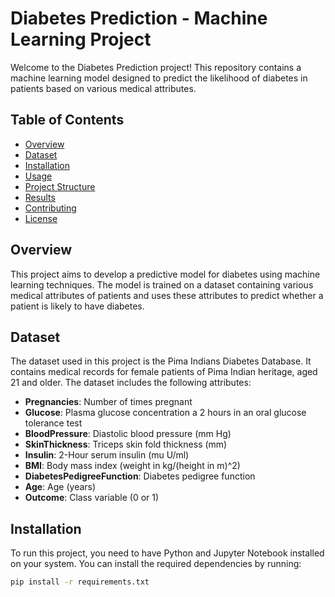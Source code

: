 # Diabetes Prediction - Machine Learning Project

Welcome to the Diabetes Prediction project! This repository contains a machine learning model designed to predict the likelihood of diabetes in patients based on various medical attributes.

## Table of Contents

- [Overview](#overview)
- [Dataset](#dataset)
- [Installation](#installation)
- [Usage](#usage)
- [Project Structure](#project-structure)
- [Results](#results)
- [Contributing](#contributing)
- [License](#license)

## Overview

This project aims to develop a predictive model for diabetes using machine learning techniques. The model is trained on a dataset containing various medical attributes of patients and uses these attributes to predict whether a patient is likely to have diabetes.

## Dataset

The dataset used in this project is the Pima Indians Diabetes Database. It contains medical records for female patients of Pima Indian heritage, aged 21 and older. The dataset includes the following attributes:

- **Pregnancies**: Number of times pregnant
- **Glucose**: Plasma glucose concentration a 2 hours in an oral glucose tolerance test
- **BloodPressure**: Diastolic blood pressure (mm Hg)
- **SkinThickness**: Triceps skin fold thickness (mm)
- **Insulin**: 2-Hour serum insulin (mu U/ml)
- **BMI**: Body mass index (weight in kg/(height in m)^2)
- **DiabetesPedigreeFunction**: Diabetes pedigree function
- **Age**: Age (years)
- **Outcome**: Class variable (0 or 1)

## Installation

To run this project, you need to have Python and Jupyter Notebook installed on your system. You can install the required dependencies by running:

```bash
pip install -r requirements.txt
